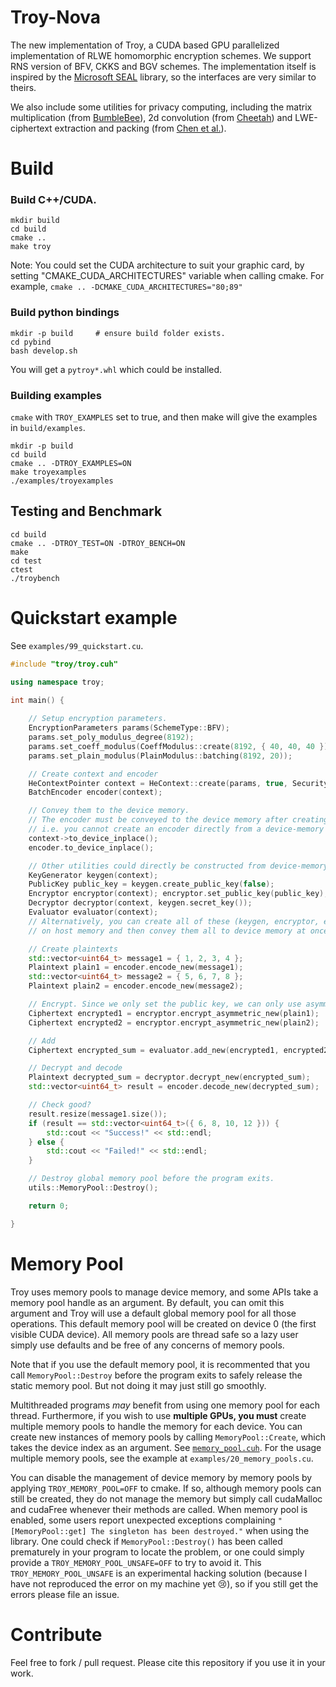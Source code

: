 # Troy-Nova

The new implementation of Troy, a CUDA based GPU parallelized implementation of RLWE homomorphic encryption schemes. We support RNS version of BFV, CKKS and BGV schemes. The implementation itself is inspired by the [Microsoft SEAL](https://github.com/microsoft/SEAL) library, so the interfaces are very similar to theirs. 

We also include some utilities for privacy computing, including the matrix multiplication (from [BumbleBee](https://eprint.iacr.org/2023/1678)), 2d convolution (from [Cheetah](https://www.usenix.org/system/files/sec22-huang-zhicong.pdf)) and LWE-ciphertext extraction and packing (from [Chen et al.](https://eprint.iacr.org/2020/015.pdf)).

# Build

### Build C++/CUDA.

```
mkdir build
cd build
cmake ..
make troy
```

Note: You could set the CUDA architecture to suit your graphic card, by setting "CMAKE_CUDA_ARCHITECTURES" variable when calling cmake. For example, `cmake .. -DCMAKE_CUDA_ARCHITECTURES="80;89"`

### Build python bindings

```
mkdir -p build     # ensure build folder exists.
cd pybind
bash develop.sh
```

You will get a `pytroy*.whl` which could be installed.

### Building examples

`cmake` with `TROY_EXAMPLES` set to true, and then make will give the examples in `build/examples`.

```
mkdir -p build
cd build
cmake .. -DTROY_EXAMPLES=ON
make troyexamples
./examples/troyexamples
```

## Testing and Benchmark

```
cd build
cmake .. -DTROY_TEST=ON -DTROY_BENCH=ON
make
cd test
ctest
./troybench
```

# Quickstart example

See `examples/99_quickstart.cu`.

```c++
#include "troy/troy.cuh"

using namespace troy;

int main() {
    
    // Setup encryption parameters.
    EncryptionParameters params(SchemeType::BFV);
    params.set_poly_modulus_degree(8192);
    params.set_coeff_modulus(CoeffModulus::create(8192, { 40, 40, 40 }));
    params.set_plain_modulus(PlainModulus::batching(8192, 20));

    // Create context and encoder
    HeContextPointer context = HeContext::create(params, true, SecurityLevel::Classical128);
    BatchEncoder encoder(context);

    // Convey them to the device memory.
    // The encoder must be conveyed to the device memory after creating it from a host-memory context.
    // i.e. you cannot create an encoder directly from a device-memory context.
    context->to_device_inplace();
    encoder.to_device_inplace();

    // Other utilities could directly be constructed from device-memory context.
    KeyGenerator keygen(context);
    PublicKey public_key = keygen.create_public_key(false);
    Encryptor encryptor(context); encryptor.set_public_key(public_key);
    Decryptor decryptor(context, keygen.secret_key());
    Evaluator evaluator(context);
    // Alternatively, you can create all of these (keygen, encryptor, etc.) 
    // on host memory and then convey them all to device memory at once.

    // Create plaintexts
    std::vector<uint64_t> message1 = { 1, 2, 3, 4 };
    Plaintext plain1 = encoder.encode_new(message1);
    std::vector<uint64_t> message2 = { 5, 6, 7, 8 };
    Plaintext plain2 = encoder.encode_new(message2);

    // Encrypt. Since we only set the public key, we can only use asymmetric encryption.
    Ciphertext encrypted1 = encryptor.encrypt_asymmetric_new(plain1);
    Ciphertext encrypted2 = encryptor.encrypt_asymmetric_new(plain2);

    // Add
    Ciphertext encrypted_sum = evaluator.add_new(encrypted1, encrypted2);

    // Decrypt and decode
    Plaintext decrypted_sum = decryptor.decrypt_new(encrypted_sum);
    std::vector<uint64_t> result = encoder.decode_new(decrypted_sum);

    // Check good?
    result.resize(message1.size());
    if (result == std::vector<uint64_t>({ 6, 8, 10, 12 })) {
        std::cout << "Success!" << std::endl;
    } else {
        std::cout << "Failed!" << std::endl;
    }

    // Destroy global memory pool before the program exits.
    utils::MemoryPool::Destroy();

    return 0;

}
```

# Memory Pool

Troy uses memory pools to manage device memory, and some APIs take a memory pool handle as an argument. By default, you can omit this argument and Troy will use a default global memory pool for all those operations. This default memory pool will be created on device 0 (the first visible CUDA device). All memory pools are thread safe so a lazy user simply use defaults and be free of any concerns of memory pools. 

Note that if you use the default memory pool, it is recommented that you call `MemoryPool::Destroy` before the program exits to safely release the static memory pool. But not doing it may just still go smoothly.

Multithreaded programs *may* benefit from using one memory pool for each thread. Furthermore, if you wish to use **multiple GPUs, you must** create multiple memory pools to handle the memory for each device. You can create new instances of memory pools by calling `MemoryPool::Create`, which takes the device index as an argument. See [`memory_pool.cuh`](src/utils/memory_pool.cuh). For the usage multiple memory pools, see the example at `examples/20_memory_pools.cu`.

You can disable the management of device memory by memory pools by applying `TROY_MEMORY_POOL=OFF` to cmake. If so, although memory pools can still be created, they do not manage the memory but simply call cudaMalloc and cudaFree whenever their methods are called. When memory pool is enabled, some users report unexpected exceptions complaining `"[MemoryPool::get] The singleton has been destroyed."` when using the library. One could check if `MemoryPool::Destroy()` has been called prematurely in your program to locate the problem, or one could simply provide a `TROY_MEMORY_POOL_UNSAFE=OFF` to try to avoid it. This `TROY_MEMORY_POOL_UNSAFE` is an experimental hacking solution (because I have not reproduced the error on my machine yet 😢), so if you still get the errors please file an issue.

# Contribute
Feel free to fork / pull request.
Please cite this repository if you use it in your work.